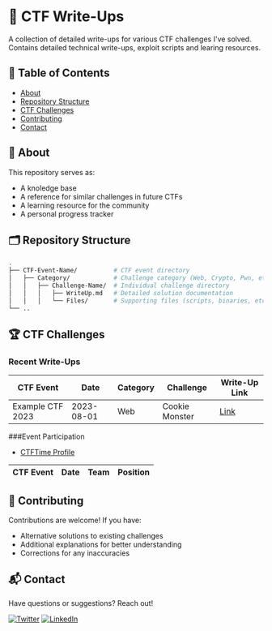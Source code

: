 # 🚩 CTF Write-Ups
A collection of detailed write-ups for various CTF challenges I've solved. Contains detailed technical write-ups, exploit scripts and learing resources. 

## 📖 Table of Contents
- [About](#-about)
- [Repository Structure](#-repository-structure)
- [CTF Challenges](#-ctf-challenges)
- [Contributing](#-contributing)
- [Contact](#-contact)

## 📌 About
This repository serves as:
- A knoledge base
- A reference for similar challenges in future CTFs
- A learning resource for the community
- A personal progress tracker

## 🗂️ Repository Structure
```bash
.
├── CTF-Event-Name/          # CTF event directory
│   ├── Category/            # Challenge category (Web, Crypto, Pwn, etc.)
│   │   ├── Challenge-Name/  # Individual challenge directory
│   │   │   ├── WriteUp.md   # Detailed solution documentation
│   │   │   └── Files/       # Supporting files (scripts, binaries, etc.)          
└── ..
```

## 🏆 CTF Challenges
### Recent Write-Ups
| CTF Event               | Date       | Category  | Challenge          | Write-Up Link       |
|-------------------------|------------|-----------|--------------------|---------------------|
| Example CTF 2023        | 2023-08-01 | Web       | Cookie Monster     | [Link](./path)      |

###Event Participation
- [CTFTime Profile](http://ctftime.org/user/154484)
  
| CTF Event | Date | Team | Position |
|-----------|------|------|----------|

## 🤝 Contributing
Contributions are welcome! If you have:
- Alternative solutions to existing challenges
- Additional explanations for better understanding
- Corrections for any inaccuracies

## 📬 Contact

Have questions or suggestions? Reach out!

[![Twitter](https://img.shields.io/badge/Twitter-1DA1F2?style=for-the-badge&logo=twitter&logoColor=white)](https://x.com/0xph4ntom)
[![LinkedIn](https://img.shields.io/badge/LinkedIn-0077B5?style=for-the-badge&logo=linkedin&logoColor=white)](https://linkedin.com/in/dimitris-manos-33a696288)
